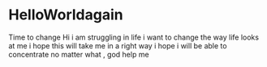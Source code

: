 # HelloWorldagain
Time to change 
Hi i am struggling in life i want to change the way life looks at me i hope this will take me in a right way
i hope i will be able to concentrate no matter what , god help me
